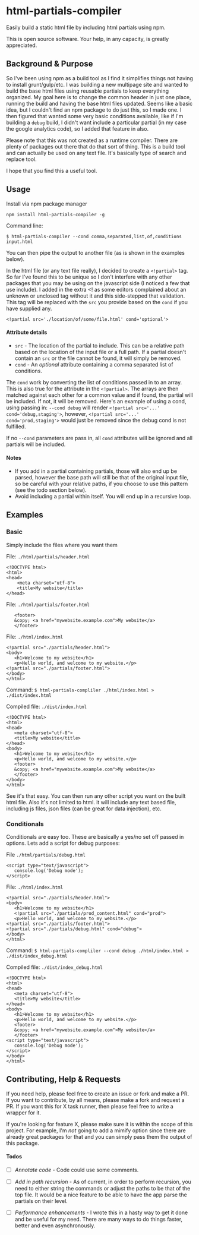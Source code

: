 # html-partials-compiler
Easily build a static html file by including html partials using npm.

This is open source software. Your help, in any capacity, is greatly appreciated.

## Background & Purpose
So I've been using npm as a build tool as I find it simplifies things not having to install grunt/gulp/etc. I was building a new multipage site and wanted to build the base html files using reusable partials to keep everything organized. My goal here is to change the common header in just one place, running the build and having the base html files updated. Seems like a basic idea, but I couldn't find an npm package to do just this, so I made one. 
I then figured that wanted some very basic conditions available, like if I'm building a `debug` build, I didn't want include a particular partial (in my case the google analytics code), so I added that feature in also.

Please note that this was not created as a runtime compiler. There are plenty of packages out there that do that sort of thing. This is a build tool and can actually be used on any text file. It's basically type of search and replace tool.

I hope that you find this a useful tool.

## Usage
Install via npm package manager
```
npm install html-partials-compiler -g
```
Command line:
```
$ html-partials-compiler --cond comma,separated,list,of,conditions input.html
```
You can then pipe the output to another file (as is shown in the examples below).

In the html file (or any text file really), I decided to create a `<!partial>` tag. So far I've found this to be unique so I don't interfere with any other packages that you may be using on the javascript side (I noticed a few that use include). I added in the extra <! as some editors complained about an unknown or unclosed tag without it and this side-stepped that validation. 
This tag will be replaced with the `src` you provide based on the `cond` if you have supplied any.
```
<!partial src='./location/of/some/file.html' cond='optional'>
```

#### Attribute details
    
- `src` - The location of the partial to include. This can be a relative path based on the location of the input file or a full path. If a partial doesn't contain an `src` or the file cannot be found, it will simply be removed.
- `cond` - An _optional_ attribute containing a comma separated list of conditions. 

The `cond` work by converting the list of conditions passed in to an array. This is also true for the attribute in the `<!partial>`. The arrays are then matched against each other for a common value and if found, the partial will be included. If not, it will be removed.
Here's an example of using a cond, using passing in: `--cond debug` will render `<!partial src='...' cond='debug,staging'>`, 
however, `<!partial src='...' cond='prod,staging'>` would just be removed since the debug cond is not fulfilled.

If no `--cond` parameters are pass in, all `cond` attributes will be ignored and all partials will be included.


#### Notes

- If you add in a partial containing partials, those will also end up be parsed, however the base path will still be that of the original input file, so be careful with your relative paths, if you choose to use this pattern (see the todo section below).
- Avoid including a partial within itself. You will end up in a recursive loop.

## Examples

### Basic
Simply include the files where you want them

File: `./html/partials/header.html`
```
<!DOCTYPE html>
<html>
<head>
    <meta charset="utf-8">
    <title>My website</title>
</head>
```
File: `./html/partials/footer.html`
```
   <footer>
   &copy; <a href="mywebsite.example.com">My website</a>
   </footer>
```

File: `./html/index.html`
```
<!partial src="./partials/header.html">
<body>
   <h1>Welcome to my website</h1>
   <p>Hello world, and welcome to my website.</p>
<!partial src="./partials/footer.html">
</body>
</html>
```

Command: `$ html-partials-compliler ./html/index.html > ./dist/index.html`

Compiled file: `./dist/index.html`
```
<!DOCTYPE html>
<html>
<head>
   <meta charset="utf-8">
   <title>My website</title>
</head>
<body>
   <h1>Welcome to my website</h1>
   <p>Hello world, and welcome to my website.</p>
   <footer>
   &copy; <a href="mywebsite.example.com">My website</a>
   </footer>
</body>
</html>
```

See it's that easy. You can then run any other script you want on the built html file.
Also it's not limited to html. it will include any text based file, including js files, json files (can be great for data injection), etc.

### Conditionals
Conditionals are easy too. These are basically a yes/no set off passed in options.
Lets add a script for debug purposes:

File `./html/partials/debug.html`
```
<script type="text/javascript">
   console.log('Debug mode');
</script>
```

File: `./html/index.html`
```
<!partial src="./partials/header.html">
<body>
   <h1>Welcome to my website</h1>
   <!partial src="./partials/prod_content.html" cond="prod">
   <p>Hello world, and welcome to my website.</p>
<!partial src="./partials/footer.html">
<!partial src="./partials/debug.html" cond="debug">
</body>
</html>
```

Command: `$ html-partials-compliler --cond debug ./html/index.html > ./dist/index_debug.html`

Compiled file: `./dist/index_debug.html`
```
<!DOCTYPE html>
<html>
<head>
   <meta charset="utf-8">
   <title>My website</title>
</head>
<body>
   <h1>Welcome to my website</h1>
   <p>Hello world, and welcome to my website.</p>
   <footer>
   &copy; <a href="mywebsite.example.com">My website</a>
   </footer>
<script type="text/javascript">
   console.log('Debug mode');
</script>   
</body>
</html>
```

## Contributing, Help & Requests
If you need help, please feel free to create an issue or fork and make a PR. If you want to contribute, by all means, please make a fork and request a PR. If you want this for X task runner, then please feel free to write a wrapper for it. 

If you're looking for feature X, please make sure it is within the scope of this project. For example, I'm _not_ going to add a mimify option since there are already great packages for that and you can simply pass them the output of this package.

#### Todos

* [ ] _Annotate code_ - Code could use some comments.

* [ ] _Add in path recursion_ - As of current, in order to perform recursion, you need to either string the commands or adjust the paths to be that of the top file. It would be a nice feature to be able to have the app parse the partials on their level.

* [ ] _Performance enhancements_ - I wrote this in a hasty way to get it done and be useful for my need. There are many ways to do things faster, better and even asynchronously.

